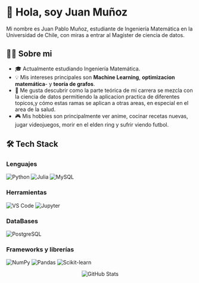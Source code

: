 # 👋 Hola, soy Juan Muñoz

Mi nombre es Juan Pablo Muñoz, estudiante de Ingeniería Matemática en la Universidad de Chile, con miras a entrar al Magíster de ciencia de datos. 

## 🧑‍💻 Sobre mi

- 🎓 Actualmente estudiando Ingeniería Matemática.
- 💡 Mis intereses principales son **Machine Learning**, **optimizacion matemática**- y **teoría de grafos**.
- 🌱 Me gusta descubrir como la parte teórica de mi carrera se mezcla con la ciencia de datos permitiendo la aplicacion practica de diferentes topicos,y cómo estas ramas se aplican a otras areas, en especial en el area de la salud.
- 🎮 Mis hobbies son principalmente ver anime, cocinar recetas nuevas, jugar videojuegos, morir en el elden ring y sufrir viendo futbol.



## 🛠️ Tech Stack

### Lenguajes

![Python](https://img.shields.io/badge/Python-3776AB?style=for-the-badge&logo=python&logoColor=white)
![Julia](https://img.shields.io/badge/Julia-9558B2?style=for-the-badge&logo=julia&logoColor=white)
![MySQL](https://img.shields.io/badge/MySQL-005C84?style=for-the-badge&logo=mysql&logoColor=white)

### Herramientas

![VS Code](https://img.shields.io/badge/VS_Code-007ACC?style=for-the-badge&logo=visual-studio-code&logoColor=white)
![Jupyter](https://img.shields.io/badge/Jupyter-F37626?style=for-the-badge&logo=jupyter&logoColor=white)

### DataBases

![PostgreSQL](https://img.shields.io/badge/PostgreSQL-316192?style=for-the-badge&logo=postgresql&logoColor=white)

### Frameworks y librerías

![NumPy](https://img.shields.io/badge/NumPy-013243?style=for-the-badge&logo=numpy&logoColor=white)
![Pandas](https://img.shields.io/badge/Pandas-150458?style=for-the-badge&logo=pandas&logoColor=white)
![Scikit-learn](https://img.shields.io/badge/Scikit--learn-F7931E?style=for-the-badge&logo=scikit-learn&logoColor=white)


<div align="center">

  <img src="https://github-readme-stats.vercel.app/api?username=jp835&show_icons=true&theme=radical" alt="GitHub Stats" />

</div>
